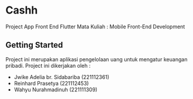 # Cashh

Project App Front End Flutter
Mata Kuliah : Mobile Front-End Development

## Getting Started

Project ini merupakan aplikasi pengelolaan uang untuk mengatur keuangan pribadi.
Project ini dikerjakan oleh :
- Jwike Adelia br. Sidabariba (221112361)
- Reinhard Prasetya (221112453)
- Wahyu Nurahmadinuh (221111309)
